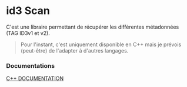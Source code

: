 # id3 Scan
C'est une libraire permettant de récupérer les différentes métadonnées (TAG ID3v1 et v2).
> Pour l'instant, c'est uniquement disponible en C++ mais je prévois (peut-être) de l'adapter à d'autres langages.
### Documentations
[C++ DOCUMENTATION](./cpp.md)

